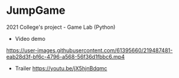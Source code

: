 # JumpGame
2021 College's project - Game Lab (Python)

* Video demo 

https://user-images.githubusercontent.com/61395660/219487481-eab28d3f-bf6c-4796-a568-56f36d1fbbc6.mp4

* Trailer 
https://youtu.be/jX5hjnBdqmc
